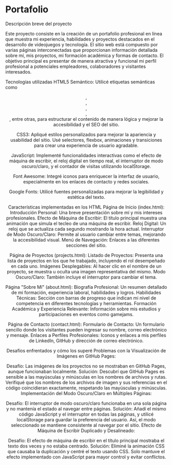 # Portafolio
Descripción breve del proyecto

Este proyecto consiste en la creación de un portafolio profesional en línea que muestra mi experiencia, habilidades y proyectos destacados en el desarrollo de videojuegos y tecnología. El sitio web está compuesto por varias páginas interconectadas que proporcionan información detallada sobre mí, mis proyectos, mi formación académica y formas de contacto. El objetivo principal es presentar de manera atractiva y funcional mi perfil profesional a potenciales empleadores, colaboradores y visitantes interesados.

Tecnologías utilizadas
HTML5 Semántico: Utilicé etiquetas semánticas como <header>, <nav>, <section>, <article>, <footer>, entre otras, para estructurar el contenido de manera lógica y mejorar la accesibilidad y el SEO del sitio.

CSS3: Apliqué estilos personalizados para mejorar la apariencia y usabilidad del sitio. Usé selectores, flexbox, animaciones y transiciones para crear una experiencia de usuario agradable.

JavaScript: Implementé funcionalidades interactivas como el efecto de máquina de escribir, el reloj digital en tiempo real, el interruptor de modo oscuro/claro, y el contador de visitas utilizando localStorage.

Font Awesome: Integré iconos para enriquecer la interfaz de usuario, especialmente en los enlaces de contacto y redes sociales.

Google Fonts: Utilicé fuentes personalizadas para mejorar la legibilidad y estética del texto.

Características implementadas en los HTML
Página de Inicio (index.html):
Introducción Personal: Una breve presentación sobre mí y mis intereses profesionales.
Efecto de Máquina de Escribir: El título principal muestra una animación que simula el tecleo de una máquina de escribir.
Reloj Digital: Un reloj que se actualiza cada segundo mostrando la hora actual.
Interruptor de Modo Oscuro/Claro: Permite al usuario cambiar entre temas, mejorando la accesibilidad visual.
Menú de Navegación: Enlaces a las diferentes secciones del sitio.

Página de Proyectos (projects.html):
Listado de Proyectos: Presenta una lista de proyectos en los que he trabajado, incluyendo el rol desempeñado en cada uno.
Imágenes Desplegables: Al hacer clic en el nombre de un proyecto, se muestra u oculta una imagen representativa del mismo.
Modo Oscuro/Claro: También incluye el interruptor para cambiar el tema.

Página "Sobre Mí" (about.html):
Biografía Profesional: Un resumen detallado de mi formación, experiencia laboral, habilidades y logros.
Habilidades Técnicas: Sección con barras de progreso que indican mi nivel de competencia en diferentes tecnologías y herramientas.
Formación Académica y Experiencia Relevante: Información sobre mis estudios y participaciones en eventos como gamejams.

Página de Contacto (contact.html):
Formulario de Contacto: Un formulario sencillo donde los visitantes pueden ingresar su nombre, correo electrónico y mensaje.
Enlaces a Perfiles Profesionales: Iconos y enlaces a mis perfiles de LinkedIn, GitHub y dirección de correo electrónico.

Desafíos enfrentados y cómo los superé
Problemas con la Visualización de Imágenes en GitHub Pages:

Desafío: Las imágenes de los proyectos no se mostraban en GitHub Pages, aunque funcionaban localmente.
Solución: Descubrí que GitHub Pages es sensible a las mayúsculas y minúsculas en los nombres de archivos y rutas. Verifiqué que los nombres de los archivos de imagen y sus referencias en el código coincidieran exactamente, respetando las mayúsculas y minúsculas.
Implementación del Modo Oscuro/Claro en Múltiples Páginas:

Desafío: El interruptor de modo oscuro/claro funcionaba en una sola página y no mantenía el estado al navegar entre páginas.
Solución: Añadí el mismo código JavaScript y el interruptor en todas las páginas, y utilicé localStorage para guardar la preferencia del usuario. Así, el modo seleccionado se mantiene consistente al navegar por el sitio.
Efecto de Máquina de Escribir Duplicado y Desalineado:

Desafío: El efecto de máquina de escribir en el título principal mostraba el texto dos veces y no estaba centrado.
Solución: Eliminé la animación CSS que causaba la duplicación y centré el texto usando CSS. Solo mantuve el efecto implementado con JavaScript para mayor control y evitar conflictos.
